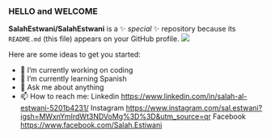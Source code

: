 ### HELLO and WELCOME 

**SalahEstwani/SalahEstwani** is a ✨ _special_ ✨ repository because its `README.md` (this file) appears on your GitHub profile.
<img src="https://github.com/SalahEstwani/SalahEstwani/assets/152214682/d294dd45-3e7e-4a79-90a2-9d7039b9c024" > 

Here are some ideas to get you started:

- 🔭 I’m currently working on coding
- 🌱 I’m currently learning Spanish
- 💬 Ask me about anything
- 📫 How to reach me:
Linkedin https://www.linkedin.com/in/salah-al-estwani-5201b4231/
Instagram https://www.instagram.com/sal.estwani?igsh=MWxnYmIrdWt3NDVoMg%3D%3D&utm_source=qr
Facebook https://www.facebook.com/Salah.Estiwani
